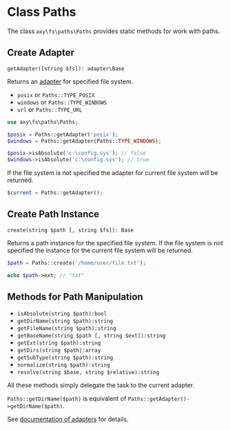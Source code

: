 # Class Paths

The class `axy\fs\paths\Paths` provides static methods for work with paths.

## Create Adapter

```
getAdapter([string $fs]): adapter\Base
```

Returns an [adapter](adapters.md) for specified file system.

* `posix` or `Paths::TYPE_POSIX`
* `windows` or `Paths::TYPE_WINDOWS`
* `url` or `Paths::TYPE_URL`

```php
use axy\fs\paths\Paths;

$posix = Paths::getAdapter('posix');
$windows = Paths::getAdapter(Paths::TYPE_WINDOWS);

$posix->isAbsolute('c:\config.sys'); // false
$windows->isAbsolute('c:\config.sys'); // true
```

If the file system is not specified the adapter for current file system will be returned.

```php
$current = Paths::getAdapter();
```

## Create Path Instance

```
create(string $path [, string $fs]): Base
```

Returns a path instance for the specified file system.
If the file system is not specified the instance for the current file system will be returned.

```php
$path = Paths::create('/home/user/file.txt');

echo $path->ext; // "txt"
```

## Methods for Path Manipulation

* `isAbsolute(string $path):bool`
* `getDirName(string $path):string`
* `getFileName(string $path):string`
* `getBaseName(string $path [, string $ext]):string`
* `getExt(string $path):string`
* `getDirs(string $path):array`
* `getSubType(string $path):string`
* `normalize(string $path):string`
* `resolve(string $base, string $relative):string`

All these methods simply delegate the task to the current adapter.

`Paths::getDirName($path)` is equivalent of `Paths::getAdapter()->getDirName($path)`.

See [documentation of adapters](adapters.md) for details.

